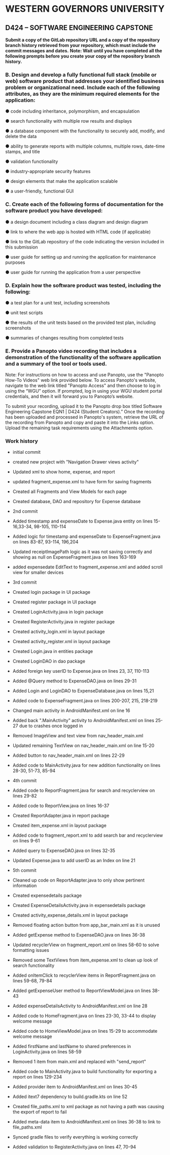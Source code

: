 
# WESTERN GOVERNORS UNIVERSITY 


## D424 – SOFTWARE ENGINEERING CAPSTONE


<strong>**Submit a copy of the GitLab repository URL and a copy of the repository branch history retrieved from your repository, which must include the commit messages and dates.**</strong>
<strong>**Note: Wait until you have completed all the following prompts before you create your copy of the repository branch history.**</strong>


### B.  Design and develop a fully functional full stack (mobile or web) software product that addresses your identified business problem or organizational need. Include each of the following attributes, as they are the minimum required elements for the application:

●  code including inheritance, polymorphism, and encapsulation

●  search functionality with multiple row results and displays

●  a database component with the functionality to securely add, modify, and delete the data

●  ability to generate reports with multiple columns, multiple rows, date-time stamps, and title

●  validation functionality

●  industry-appropriate security features

●  design elements that make the application scalable

●  a user-friendly, functional GUI


### C.  Create each of the following forms of documentation for the software product you have developed:

●  a design document including a class diagram and design diagram

●  link to where the web app is hosted with HTML code (if applicable)

●  link to the GitLab repository of the code indicating the version included in this submission

●  user guide for setting up and running the application for maintenance purposes

●  user guide for running the application from a user perspective


### D.  Explain how the software product was tested, including the following:

●  a test plan for a unit test, including screenshots

●  unit test scripts

●  the results of the unit tests based on the provided test plan, including screenshots

●  summaries of changes resulting from completed tests


### E.  Provide a Panopto video recording that includes a demonstration of the functionality of the software application and a summary of the tool or tools used.


Note: For instructions on how to access and use Panopto, use the "Panopto How-To Videos" web link provided below. To access Panopto's website, navigate to the web link titled "Panopto Access" and then choose to log in using the “WGU” option. If prompted, log in using your WGU student portal credentials, and then it will forward you to Panopto’s website.

To submit your recording, upload it to the Panopto drop box titled Software Engineering Capstone EQN1 | D424 (Student Creators).” Once the recording has been uploaded and processed in Panopto's system, retrieve the URL of the recording from Panopto and copy and paste it into the Links option. Upload the remaining task requirements using the Attachments option.


### Work history

- initial commit
- created new project with "Navigation Drawer views activity"
- Updated xml to show home, expense, and report
- updated fragment_expense.xml to have form for saving fragments
- Created all Fragments and View Models for each page
- Created database, DAO and repository for Expense database


- 2nd commit
- Added timestamp and expenseDate to Expense.java entity on lines 15-16,33-34, 98-105, 110-114
- Added logic for timestamp and expenseDate to ExpenseFragment.java on lines 83-87, 93-114, 196,204
- Updated receiptImagePath logic as it was not saving correctly and showing as null on ExpenseFragment.java on lines 163-169
- added expensedate EditText to fragment_expense.xml and added scroll view for smaller devices


- 3rd commit
- Created login package in UI package
- Created register package in UI package
- Created LoginActivity.java in login package
- Created RegisterActivity.java in register package
- Created activity_login.xml in layout package
- Created activity_register.xml in layout package
- Created Login.java in entities package
- Created LoginDAO in dao package
- Added foreign key userID to Expense.java on lines 23, 37, 110-113
- Added @Query method to ExpenseDAO.java on lines 29-31
- Added Login and LoginDAO to ExpenseDatabase.java on lines 15,21
- Added code to ExpenseFragment.java on lines 200-207, 215, 218-219
- Changed main activity in AndroidManifest.xml on line 16
- Added back ".MainActivity" activity to AndroidManifest.xml on lines 25-27 due to crashes once logged in
- Removed ImageView and text view from nav_header_main.xml
- Updated remaining TextView on nav_header_main.xml on line 15-20
- Added button to nav_header_main.xml on lines 22-29
- Added code to MainActivity.java for new addition functionality on lines 28-30, 51-73, 85-94


- 4th commit
- Added code to ReportFragment.java for search and recyclerview on lines 29-82
- Added code to ReportView.java on lines 16-37
- Created ReportAdapter.java in report package
- Created item_expense.xml in layout package
- Added code to fragment_report.xml to add search bar and recyclerview on lines 9-61
- Added query to ExpenseDAO.java on lines 32-35
- Updated Expense.java to add userID as an Index on line 21


- 5th commit
- Cleaned up code on ReportAdapter.java to only show pertinent information
- Created expensedetails package
- Created ExpenseDetailsActivity.java in expensedetails package 
- Created activity_expense_details.xml in layout package
- Removed floating action button from app_bar_main.xml as it is unused
- Added getExpense method to ExpenseDAO.java on lines 36-38
- Updated recyclerView on fragment_report.xml on lines 58-60 to solve formatting issues
- Removed some TextViews from item_expense.xml to clean up look of search functionality
- Added onItemClick to recyclerView items in ReportFragment.java on lines 59-68, 79-84
- Added getExpenseUser method to ReportViewModel.java on lines 38-43
- Added expenseDetailsActivity to AndroidManifest.xml on line 28
- Added code to HomeFragment.java on lines 23-30, 33-44 to display welcome message
- Added code to HomeViewModel.java on lines 15-29 to accommodate welcome message
- Added firstName and lastName to shared preferences in LoginActivity.java  on lines 58-59
- Removed 1 item from main.xml and replaced with "send_report"
- Added code to MainActivity.java to build functionality for exporting a report on lines 129-234
- Added provider item to AndroidManifest.xml on lines 30-45
- Added itext7 dependency to build.gradle.kts on line 52
- Created file_paths.xml to xml package as not having a path was causing the export of report to fail
- Added meta-data item to AndroidManifest.xml on lines 36-38 to link to file_paths.xml
- Synced gradle files to verify everything is working correctly
- Added validation to RegisterActivity.java on lines 47, 70-94